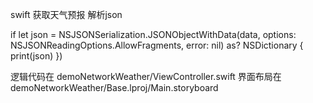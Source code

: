 swift 获取天气预报
解析json

if let json = NSJSONSerialization.JSONObjectWithData(data, options: NSJSONReadingOptions.AllowFragments, error: nil)
as? NSDictionary {
             print(json)
})

逻辑代码在 demoNetworkWeather/ViewController.swift
界面布局在 demoNetworkWeather/Base.lproj/Main.storyboard

